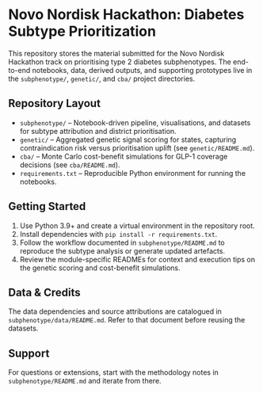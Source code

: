 # Novo Nordisk Hackathon: Diabetes Subtype Prioritization

This repository stores the material submitted for the Novo Nordisk Hackathon track on prioritising type 2 diabetes subphenotypes. The end-to-end notebooks, data, derived outputs, and supporting prototypes live in the `subphenotype/`, `genetic/`, and `cba/` project directories.

## Repository Layout
- `subphenotype/` – Notebook-driven pipeline, visualisations, and datasets for subtype attribution and district prioritisation.
- `genetic/` – Aggregated genetic signal scoring for states, capturing contraindication risk versus prioritisation uplift (see `genetic/README.md`).
- `cba/` – Monte Carlo cost-benefit simulations for GLP-1 coverage decisions (see `cba/README.md`).
- `requirements.txt` – Reproducible Python environment for running the notebooks.

## Getting Started
1. Use Python 3.9+ and create a virtual environment in the repository root.
2. Install dependencies with `pip install -r requirements.txt`.
3. Follow the workflow documented in `subphenotype/README.md` to reproduce the subtype analysis or generate updated artefacts.
4. Review the module-specific READMEs for context and execution tips on the genetic scoring and cost-benefit simulations.

## Data & Credits
The data dependencies and source attributions are catalogued in `subphenotype/data/README.md`. Refer to that document before reusing the datasets.

## Support
For questions or extensions, start with the methodology notes in `subphenotype/README.md` and iterate from there.
